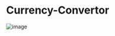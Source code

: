 # Currency-Convertor

![image](https://github.com/techdev-VIK/Currency-Convertor/assets/139503457/3fc568c3-b2aa-4c46-ad76-5a90b115c0c5)
